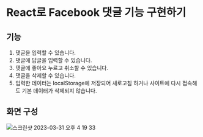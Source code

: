# React로 Facebook 댓글 기능 구현하기

## 기능
1. 댓글을 입력할 수 있습니다.
2. 댓글에 답글을 입력할 수 있습니다.
3. 댓글에 좋아요 누르고 취소할 수 있습니다.
4. 댓글을 삭제할 수 있습니다.
5. 입력한 데이터는 localStorage에 저장되어 새로고침 하거나 사이트에 다시 접속해도 기본 데이터가 삭제되지 않습니다.

## 화면 구성
![스크린샷 2023-03-31 오후 4 19 33](https://user-images.githubusercontent.com/89457310/229051439-3b8f8bdb-40fa-4aa8-8850-f01e895d35b2.png)
